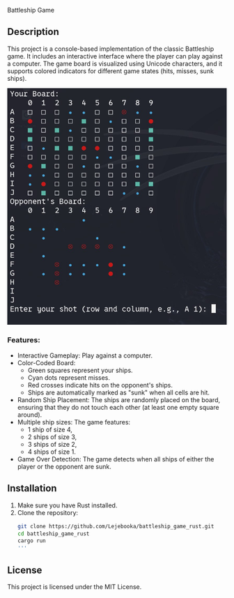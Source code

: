  Battleship Game 

## Description

This project is a console-based implementation of the classic Battleship game. It includes an interactive interface where the player can play against a computer. The game board is visualized using Unicode characters, and it supports colored indicators for different game states (hits, misses, sunk ships).

![Battleship](images/image.jpeg)
### Features:
- Interactive Gameplay: Play against a computer.
- Color-Coded Board:
  - Green squares represent your ships.
  - Cyan dots represent misses.
  - Red crosses indicate hits on the opponent's ships.
  - Ships are automatically marked as "sunk" when all cells are hit.
- Random Ship Placement: The ships are randomly placed on the board, ensuring that they do not touch each other (at least one empty square around).
- Multiple ship sizes: The game features:
  - 1 ship of size 4,
  - 2 ships of size 3,
  - 3 ships of size 2,
  - 4 ships of size 1.
- Game Over Detection: The game detects when all ships of either the player or the opponent are sunk.

## Installation

1. Make sure you have Rust installed.
2. Clone the repository:
   ```bash
   git clone https://github.com/Lejebooka/battleship_game_rust.git
   cd battleship_game_rust
   cargo run
   '''

## License

This project is licensed under the MIT License.
